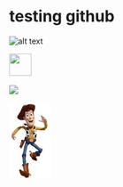 # testing github 

![alt text](https://media.giphy.com/media/vFKqnCdLPNOKc/giphy.gif)

<img src="https://media.giphy.com/media/vFKqnCdLPNOKc/giphy.gif" width="40" height="40" />

![](http://www.reactiongifs.us/wp-content/uploads/2013/10/nuh_uh_conan_obrien.gif)

![alt text](img/buddy.png)
